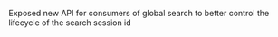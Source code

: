 Exposed new API for consumers of global search to better control the lifecycle of the search session id